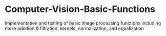 # Computer-Vision-Basic-Functions
Implementation and testing of basic image processing functions including noise addition &amp; filtration, kernels, normalization, and equalization
